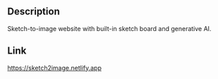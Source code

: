 ## Description
Sketch-to-image website with built-in sketch board and generative AI.

## Link
https://sketch2image.netlify.app